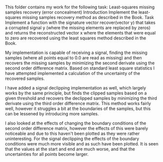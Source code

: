 This folder contains my work for the following task:
Least-squares missing samples recovery (error concealment)
Introduction
Implement the least-squares missing samples recovery method as described in the Book.
Task
Implement a function with the signature
vector recover(vector y)
that takes a corrupted signal y (where the missing elements are replaced by zeros) and returns the reconstructed vector x where the elements that were equal to zero are recovered using the least squares method described in the Book.



My implementation is capable of receiving a signal, finding the missing samples (where all points equal to 0.0 are read as missing) and then recovers the missing samples by minimizing the second derivate using the second order difference matrix.
Based on standard least square statistics I have attempted implemented a calculation of the uncertainty of the recovered samples.

I have added a signal declipping implementation as well, which largely works by the same principle, but finds the clipped samples based on a given threshold and recovers the declipped samples by minimizing the third derivate using the third order difference matrix. This method works fairly well, however it struggles a bit at the boundaries of the samples, but this can be lessened by introducing more samples.

I also looked at the effects of changing the boundary conditions of the second order difference matrix, however the effects of this were barely noticeable and due to this haven't been plotted as they were rather uninteresting.
For the signal declipping the effects of the boundary conditions were much more visible and as such have been plotted. It is seen that the values at the start and end are much worse, and that the uncertainties for all points become larger.

